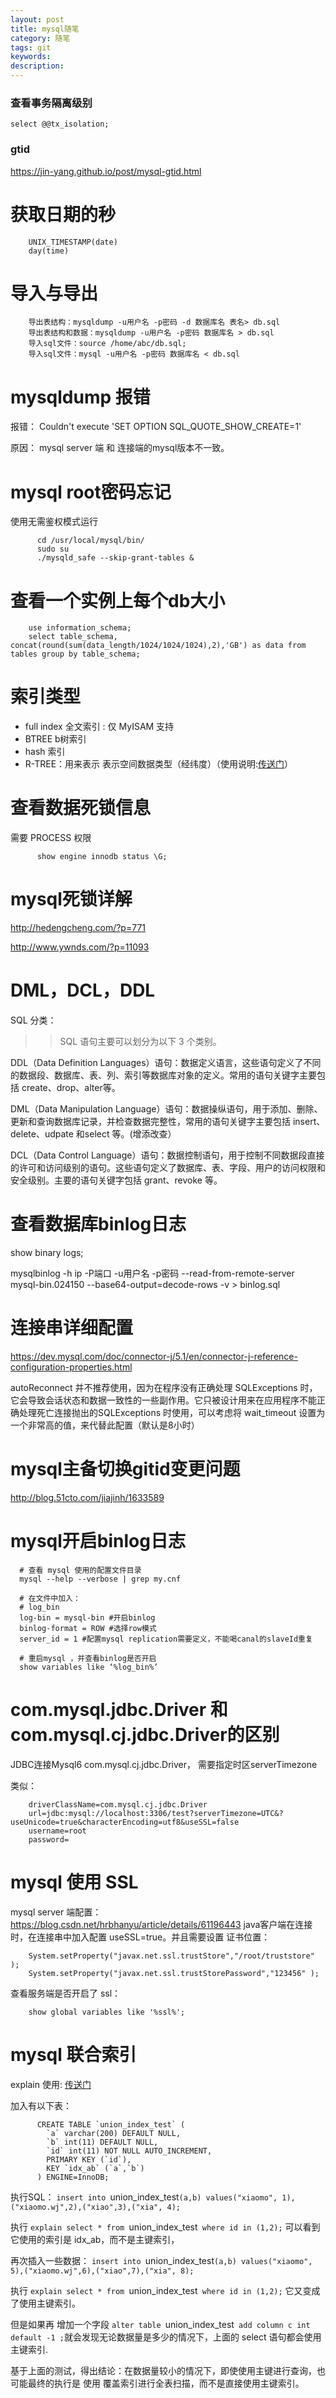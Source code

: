 ```yaml
---
layout: post
title: mysql随笔
category: 随笔
tags: git
keywords:
description:
---
```


### 查看事务隔离级别

    select @@tx_isolation;


### gtid

https://jin-yang.github.io/post/mysql-gtid.html

# 获取日期的秒

        UNIX_TIMESTAMP(date)
        day(time)

# 导入与导出
        导出表结构：mysqldump -u用户名 -p密码 -d 数据库名 表名> db.sql
        导出表结构和数据：mysqldump -u用户名 -p密码 数据库名 > db.sql
        导入sql文件：source /home/abc/db.sql;
        导入sql文件：mysql -u用户名 -p密码 数据库名 < db.sql

# mysqldump 报错

报错： Couldn't execute 'SET OPTION SQL_QUOTE_SHOW_CREATE=1'

原因： mysql server 端 和 连接端的mysql版本不一致。

# mysql root密码忘记
使用无需鉴权模式运行

          cd /usr/local/mysql/bin/
          sudo su
          ./mysqld_safe --skip-grant-tables &

# 查看一个实例上每个db大小

        use information_schema;
        select table_schema, concat(round(sum(data_length/1024/1024/1024),2),'GB') as data from tables group by table_schema;

# 索引类型

* full index 全文索引 : 仅 MyISAM 支持
* BTREE b树索引
* hash 索引
* R-TREE：用来表示 表示空间数据类型（经纬度）（使用说明:[传送门](https://yq.aliyun.com/articles/50625)）

# 查看数据死锁信息

需要 PROCESS 权限

          show engine innodb status \G;

# mysql死锁详解

http://hedengcheng.com/?p=771

http://www.ywnds.com/?p=11093

# DML，DCL，DDL

SQL 分类：

>> SQL 语句主要可以划分为以下 3 个类别。
>>
DDL（Data Definition Languages）语句：数据定义语言，这些语句定义了不同的数据段、数据库、表、列、索引等数据库对象的定义。常用的语句关键字主要包括 create、drop、alter等。
>>
DML（Data Manipulation Language）语句：数据操纵语句，用于添加、删除、更新和查询数据库记录，并检查数据完整性，常用的语句关键字主要包括 insert、delete、udpate 和select 等。(增添改查）
>>
DCL（Data Control Language）语句：数据控制语句，用于控制不同数据段直接的许可和访问级别的语句。这些语句定义了数据库、表、字段、用户的访问权限和安全级别。主要的语句关键字包括 grant、revoke 等。


# 查看数据库binlog日志

show binary logs;

mysqlbinlog -h ip -P端口 -u用户名 -p密码 --read-from-remote-server  mysql-bin.024150 --base64-output=decode-rows -v > binlog.sql


# 连接串详细配置

https://dev.mysql.com/doc/connector-j/5.1/en/connector-j-reference-configuration-properties.html

autoReconnect 并不推荐使用，因为在程序没有正确处理 SQLExceptions 时，它会导致会话状态和数据一致性的一些副作用。它只被设计用来在应用程序不能正确处理死亡连接抛出的SQLExceptions 时使用，可以考虑将 wait_timeout 设置为一个非常高的值，来代替此配置（默认是8小时）


# mysql主备切换gitid变更问题

http://blog.51cto.com/jiajinh/1633589

# mysql开启binlog日志

      # 查看 mysql 使用的配置文件目录
      mysql --help --verbose | grep my.cnf

      # 在文件中加入：
      # log_bin
      log-bin = mysql-bin #开启binlog
      binlog-format = ROW #选择row模式
      server_id = 1 #配置mysql replication需要定义，不能喝canal的slaveId重复

      # 重启mysql ，并查看binlog是否开启
      show variables like ‘%log_bin%’

# com.mysql.jdbc.Driver 和 com.mysql.cj.jdbc.Driver的区别      

JDBC连接Mysql6 com.mysql.cj.jdbc.Driver， 需要指定时区serverTimezone

类似：

        driverClassName=com.mysql.cj.jdbc.Driver
        url=jdbc:mysql://localhost:3306/test?serverTimezone=UTC&?useUnicode=true&characterEncoding=utf8&useSSL=false
        username=root
        password=

# mysql 使用 SSL

mysql server 端配置：https://blog.csdn.net/hrbhanyu/article/details/61196443
java客户端在连接时，在连接串中加入配置 useSSL=true。并且需要设置 证书位置：

        System.setProperty("javax.net.ssl.trustStore","/root/truststore" );
        System.setProperty("javax.net.ssl.trustStorePassword","123456" );

查看服务端是否开启了 ssl：

        show global variables like '%ssl%';

# mysql 联合索引

explain 使用: [传送门](https://www.jianshu.com/p/ea3fc71fdc45)

加入有以下表：

          CREATE TABLE `union_index_test` (
            `a` varchar(200) DEFAULT NULL,
            `b` int(11) DEFAULT NULL,
            `id` int(11) NOT NULL AUTO_INCREMENT,
            PRIMARY KEY (`id`),
            KEY `idx_ab` (`a`,`b`)
          ) ENGINE=InnoDB;

执行SQL： `insert into `union_index_test`(a,b) values("xiaomo", 1),("xiaomo.wj",2),("xiao",3),("xia", 4);`

执行 `explain select * from `union_index_test` where id in (1,2);` 可以看到它使用的索引是 idx_ab，而不是主键索引，

再次插入一些数据： `insert into `union_index_test`(a,b) values("xiaomo", 5),("xiaomo.wj",6),("xiao",7),("xia", 8);`

执行 `explain select * from `union_index_test` where id in (1,2);` 它又变成了使用主键索引。

但是如果再 增加一个字段 `alter table `union_index_test` add column c int default -1 ;`就会发现无论数据量是多少的情况下，上面的 select 语句都会使用主键索引.

基于上面的测试，得出结论：在数据量较小的情况下，即使使用主键进行查询，也可能最终的执行是 使用 覆盖索引进行全表扫描，而不是直接使用主键索引。
